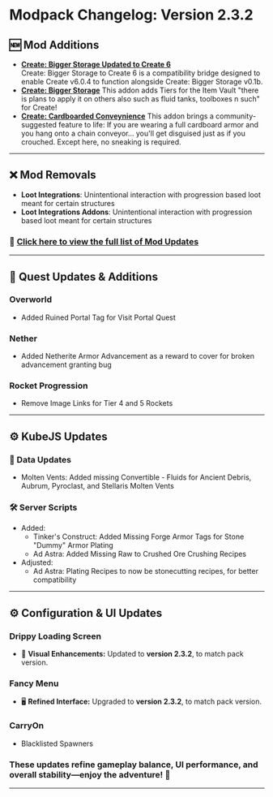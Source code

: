 # **Modpack Changelog: Version 2.3.2**  

## 🆕 **Mod Additions**
- **[Create: Bigger Storage Updated to Create 6](https://www.curseforge.com/minecraft/mc-mods/create-bigger-storage-updated-to-create-6)**  
  Create: Bigger Storage to Create 6 is a compatibility bridge designed to enable Create v6.0.4 to function alongside Create: Bigger Storage v0.1b.
- **[Create: Bigger Storage](https://www.curseforge.com/minecraft/mc-mods/create-bigger-storage)**
  This addon adds Tiers for the Item Vault "there is plans to apply it on others also such as fluid tanks, toolboxes n such" for Create!
- **[Create: Cardboarded Conveynience](https://www.curseforge.com/minecraft/mc-mods/create-cardboarded-conveynience)**
  This addon brings a community-suggested feature to life: If you are wearing a full cardboard armor and you hang onto a chain conveyor... you'll get disguised just as if you crouched. Except here, no sneaking is required.
---
## ❌ **Mod Removals**
- **Loot Integrations**: Unintentional interaction with progression based loot meant for certain structures
- **Loot Integrations Addons**: Unintentional interaction with progression based loot meant for certain structures

### 🔄 **[Click here to view the full list of Mod Updates](https://github.com/Landscapes-Reimagined/Create-Forge-Frontier/blob/main/changelogs/2.3.2_Mod_Updates.md)**  
---

## 📜 **Quest Updates & Additions**
### Overworld 
- Added Ruined Portal Tag for Visit Portal Quest
### Nether
- Added Netherite Armor Advancement as a reward to cover for broken advancement granting bug
### Rocket Progression
- Remove Image Links for Tier 4 and 5 Rockets
---

## ⚙️ KubeJS Updates
### 💽 Data Updates
- Molten Vents: Added missing Convertible - Fluids for Ancient Debris, Aubrum, Pyroclast, and Stellaris Molten Vents
### 🛠️ Server Scripts
- Added: 
  - Tinker's Construct: Added Missing Forge Armor Tags for Stone "Dummy" Armor Plating
  - Ad Astra: Added Missing Raw to Crushed Ore Crushing Recipes
- Adjusted:
  - Ad Astra: Plating Recipes to now be stonecutting recipes, for better compatibility
---

## ⚙️ **Configuration & UI Updates** 
### **Drippy Loading Screen**  
- 🎨 **Visual Enhancements:** Updated to **version 2.3.2**, to match pack version.
### **Fancy Menu**  
- 🖥️ **Refined Interface:** Upgraded to **version 2.3.2**, to match pack version.
### **CarryOn** 
- Blacklisted Spawners
### These updates refine **gameplay balance, UI performance, and overall stability**—enjoy the adventure! 🚀  
---